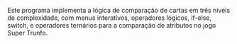 <p>Este programa implementa a lógica de comparação de cartas em três níveis de complexidade, com menus interativos, operadores lógicos, if-else, switch, e operadores ternários para a comparação de atributos no jogo Super Trunfo.</p>
